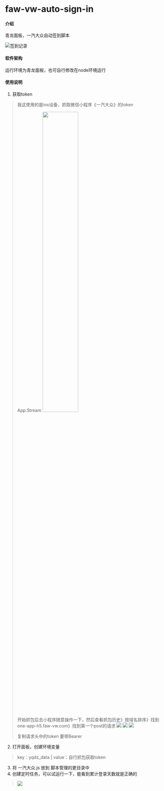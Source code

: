 # faw-vw-auto-sign-in

#### 介绍
青龙面板，一汽大众自动签到脚本

![签到记录](.\img\签到记录.jpg)

#### 软件架构
运行环境为青龙面板，也可自行修改在node环境运行


#### 使用说明

1.  获取token
> 我这使用的是ios设备，抓取微信小程序《一汽大众》的token
> 
> App:Stream
> <img src=".\img\Stream.png" width="50%"/>
> 
> 开始抓包后去小程序随意操作一下，然后查看抓包历史》按域名排序》找到one-app-h5.faw-vw.com》找到第一个post的请求
> ![](.\img\history.png) ![](.\img\history_list.png) ![](.\img\history_detail.png)
> 
> 复制请求头中的token 要带Bearer

2.  打开面板，创建环境变量

> key：yqdz_data      |   value：自行抓包获取token

3.  将 一汽大众.js 放到 脚本管理的更目录中
4.  创建定时任务，可以试运行一下，能看到累计登录天数就是正确的

> ![](.\img\history.png)